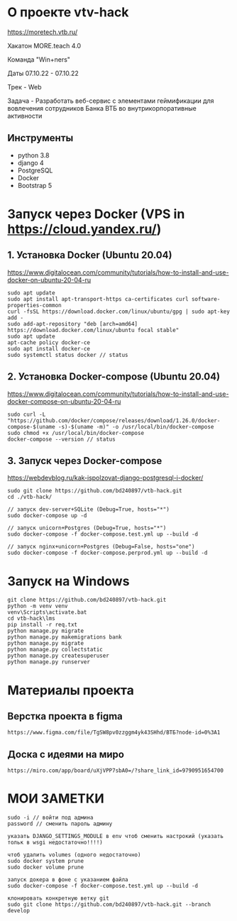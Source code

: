 # О проекте vtv-hack
https://moretech.vtb.ru/

Хакатон MORE.teach 4.0 

Команда "Win+ners"

Даты 07.10.22 - 07.10.22

Трек - Web

Задача - Разработать веб-сервис с элементами геймификации для вовлечения сотрудников Банка ВТБ во внутрикорпоративные активности

## Инструменты
- python 3.8
- django 4
- PostgreSQL
- Docker
- Bootstrap 5

# Запуск через Docker (VPS in https://cloud.yandex.ru/)

## 1. Установка Docker (Ubuntu 20.04) 
https://www.digitalocean.com/community/tutorials/how-to-install-and-use-docker-on-ubuntu-20-04-ru

    sudo apt update
    sudo apt install apt-transport-https ca-certificates curl software-properties-common
    curl -fsSL https://download.docker.com/linux/ubuntu/gpg | sudo apt-key add -
    sudo add-apt-repository "deb [arch=amd64] https://download.docker.com/linux/ubuntu focal stable"
    sudo apt update
    apt-cache policy docker-ce
    sudo apt install docker-ce
    sudo systemctl status docker // status

## 2. Установка Docker-compose (Ubuntu 20.04)
https://www.digitalocean.com/community/tutorials/how-to-install-and-use-docker-compose-on-ubuntu-20-04-ru

    sudo curl -L "https://github.com/docker/compose/releases/download/1.26.0/docker-compose-$(uname -s)-$(uname -m)" -o /usr/local/bin/docker-compose
    sudo chmod +x /usr/local/bin/docker-compose
    docker-compose --version // status


## 3. Запуск через Docker-compose
https://webdevblog.ru/kak-ispolzovat-django-postgresql-i-docker/

    sudo git clone https://github.com/bd240897/vtb-hack.git
    cd ./vtb-hack/

    // запуск dev-server+SQLite (Debug=True, hosts="*")
    sudo docker-compose up -d

    // запуск unicorn+Postgres (Debug=True, hosts="*")
    sudo docker-compose -f docker-compose.test.yml up --build -d

    // запуск nginx+unicorn+Postgres (Debug=False, hosts="one")
    sudo docker-compose -f docker-compose.perprod.yml up --build -d

# Запуск на Windows
    git clone https://github.com/bd240897/vtb-hack.git
    python -m venv venv
    venv\Scripts\activate.bat
    cd vtb-hack\lms
    pip install -r req.txt
    python manage.py migrate
    python manage.py makemigrations bank
    python manage.py migrate
    python manage.py collectstatic
    python manage.py createsuperuser
    python manage.py runserver

# Материалы проекта 

## Верстка проекта в figma
    https://www.figma.com/file/TgSW8pv0zzggm4yk43SHhd/ВТБ?node-id=0%3A1

## Доска с идеями на миро
    https://miro.com/app/board/uXjVPP7sbA0=/?share_link_id=9790951654700


# МОИ ЗАМЕТКИ

    sudo -i // войти под админа
    password // сменить пароль админу

    указать DJANGO_SETTINGS_MODULE в env чтоб сменить настрокий (указать тольк в wsgi недостаточно!!!!)
    
    чтоб удалить volumes (одного недостаточно)
    sudo docker system prune
    sudo docker volume prune

    запуск докера в фоне с указанием файла
    sudo docker-compose -f docker-compose.test.yml up --build -d

    клонировать конкретную ветку git
    sudo git clone https://github.com/bd240897/vtb-hack.git --branch develop